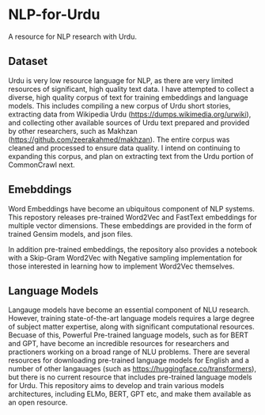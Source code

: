 # NLP-for-Urdu
A resource for NLP research with Urdu.

## Dataset
Urdu is very low resource language for NLP, as there are very limited resources of significant, high quality text data. I have attempted to collect a diverse, high quality corpus of text for training embeddings and language models. This includes compiling a new corpus of Urdu short stories, extracting data from Wikipedia Urdu (https://dumps.wikimedia.org/urwiki), and collecting other available sources of Urdu text prepared and provided by other researchers, such as Makhzan (https://github.com/zeerakahmed/makhzan). The entire corpus was cleaned and processed to ensure data quality. I intend on continuing to expanding this corpus, and plan on extracting text from the Urdu portion of CommonCrawl next.

## Emebddings
Word Embeddings have become an ubiquitous component of NLP systems. This repostory releases pre-trained Word2Vec and FastText embeddings for multiple vector dimensions. These embeddings are provided in the form of trained Gensim models, and json files.

In addition pre-trained embeddings, the repository also provides a notebook with a Skip-Gram Word2Vec with Negative sampling implementation for those interested in learning how to implement Word2Vec themselves.

## Language Models
Langauge models have become an essential component of NLU research. However, training state-of-the-art language models requires a large degree of subject matter expertise, along with significant computational resources. Becuase of this, Powerful Pre-trained language models, such as for BERT and GPT, have become an incredible resources for researchers and practioners working on a broad range of NLU problems. There are several resources for downloading pre-trained language models for English and a number of other langauages (such as https://huggingface.co/transformers), but there is no current resource that includes pre-trained language models for Urdu. This repository aims to develop and train various models architectures, including ELMo, BERT, GPT etc, and make them available as an open resource.
